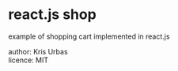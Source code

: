# react.js shop

example of shopping cart implemented in react.js

author: Kris Urbas   
licence: MIT